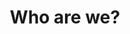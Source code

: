 ---
templateKey: 'team-page'
path: /team
preferred_language: default
title: "Who are we?"
langTitles:
    en: "Who are we?"
    pt: "Quem somos nós?"
    fr: "Qui sommes nous?"
    es: "Quienes somos nosotros"
image: ../../../static/img/team-drone.jpg
secondaryImage: ../../../static/img/R17_-_1280_1.jpg
heading: 
    en: "The Team"
    pt: "A Equipa"
    fr: "L'équipe"
    es: "El Equipo"
description: 
    en: "At Smartavillas we have a dedicated team of professionals helping you to manage your property or find the perfect holiday rental."
    pt: "Na Smartavillas temos uma equipa de profissionais dedicada a ajudá-lo a gerir a sua propriedade ou encontrar o melhor aluguer de férias."
    fr: "Chez Smartavillas, nous avons une équipe de professionnels dévoués qui vous aident à gérer votre propriété ou à trouver la location de vacances idéale."
    es: "En Smartavillas contamos con un equipo dedicado de profesionales que lo ayudarán a administrar su propiedad o encontrar el alquiler vacacional perfecto."
intro: 
    heading: 
        en: "Meet the Team"
        pt: "Conheça a Equipa"
        fr: "Rencontrez l'équipe"
        es: "Conoce al equipo"
    description: 
        en: "Founded in 2009, Smartavillas.com is a property services and rental management company based in Tavira on the Eastern Algarve. With a portfolio approaching 150 properties, Smartavillas provides a wide range of professional management services and solutions tailored to meet the needs of our property owners and rental clients. A wealth of experience and knowledge within our team has enabled us to grow rapidly, establish a strong presence on the Eastern Algarve and develop enduring partnerships with property owners, local suppliers and professional service providers.
        We are also proud to announce the launch of our new sister company Smartamoves, our property sales division helping you to achieve your dream of owning property abroad."
        pt: "Criada em 2009, a Smartavillas.com é uma empresa de Aluguer de casas de férias e Gestão de Propriedades, sediada em Tavira no Sotavento Algarvio. Com uma carteira que se aproxima das 150 propriedades, a Smartavillas oferece uma vasta gama de serviços e soluções profissionais de gestão adaptados às necessidades dos nossos proprietários e clientes de alugueres de casas. A experiência e conhecimento da nossa equipa permitiu-nos crescer rapidamente, estabelecer uma forte presença no Sotavento e desenvolver parcerias duradouras com proprietários, fornecedores locais e prestadores de serviços profissionais. Estamos também orgulhosos de anunciar o lançamento da nossa nova empresa irmã Smartamoves, a nossa divisão de vendas de propriedades, ajudando-o a realizar o seu sonho de possuir propriedades no estrangeiro."
        fr: "Fondée en 2009, Smartavillas.com est une société de services immobiliers et de gestion locative basée à Tavira, dans l'est de l'Algarve. Avec un portefeuille de près de 150 propriétés, Smartavillas propose une large gamme de services de gestion professionnels et de solutions adaptées pour répondre aux besoins de nos propriétaires et clients locataires. Une richesse d'expérience et de connaissances au sein de notre équipe nous a permis de croître rapidement, d'établir une forte présence dans l'est de l'Algarve et de développer des partenariats durables avec des propriétaires, des fournisseurs locaux et des prestataires de services professionnels.
         Nous sommes également fiers d'annoncer le lancement de notre nouvelle société sœur Smartamoves, notre division de vente immobilière vous aidant à réaliser votre rêve de posséder une propriété à l'étranger."
        es: "Fundada en 2009, Smartavillas.com es una empresa de gestión de alquileres y servicios inmobiliarios con sede en Tavira, en el este del Algarve. Con una cartera que se acerca a las 150 propiedades, Smartavillas ofrece una amplia gama de servicios de gestión profesional y soluciones diseñadas para satisfacer las necesidades de nuestros propietarios y clientes de alquiler. Una gran experiencia y conocimiento dentro de nuestro equipo nos ha permitido crecer rápidamente, establecer una fuerte presencia en el este del Algarve y desarrollar asociaciones duraderas con propietarios, proveedores locales y proveedores de servicios profesionales.
         También nos enorgullece anunciar el lanzamiento de nuestra nueva empresa hermana Smartamoves, nuestra división de ventas de propiedades que lo ayuda a lograr su sueño de ser propietario de una propiedad en el extranjero."
teams:
    office:
        heading: "Office Team"
        image: ../../../static/img/Smarta-12209.jpg
        description: 
            en: "The operational heart of Smartavillas tying it all together. The office team keeps the well-oiled machine running by taking the bookings, coordinating with the other teams, communicating with guests and other business and making sure the everyone gets what they need at the right time."
            pt: "The operational heart of Smartavillas tying it all together. The office team keeps the well-oiled machine running by taking the bookings, coordinating with the other teams, communicating with guests and other business and making sure the everyone gets what they need at the right time."
            fr: "The operational heart of Smartavillas tying it all together. The office team keeps the well-oiled machine running by taking the bookings, coordinating with the other teams, communicating with guests and other business and making sure the everyone gets what they need at the right time."
            es: "The operational heart of Smartavillas tying it all together. The office team keeps the well-oiled machine running by taking the bookings, coordinating with the other teams, communicating with guests and other business and making sure the everyone gets what they need at the right time."
    maintenance:
        heading: "Maintenance Team"
        image: ../../../static/img/Maintenance_meet.JPG
        description: 
            en: "The maintenance team keeps our wheels turning, both literally and figuratively. Going out to properties far and wide to handle all manner of tasks to make sure both owners and guests know their holiday home will be in tip-top shape."
            pt: "The maintenance team keeps our wheels turning, both literally and figuratively. Going out to properties far and wide to handle all manner of tasks to make sure both owners and guests know their holiday home will be in tip-top shape."
            fr: "The maintenance team keeps our wheels turning, both literally and figuratively. Going out to properties far and wide to handle all manner of tasks to make sure both owners and guests know their holiday home will be in tip-top shape."
            es: "The maintenance team keeps our wheels turning, both literally and figuratively. Going out to properties far and wide to handle all manner of tasks to make sure both owners and guests know their holiday home will be in tip-top shape."
    housekeeping:
        heading: "Housekeeping Team"
        image: ../../../static/img/Create_Perfect_3.jpg
        description: 
            en: "Making sure that Smartavillas shines like a gem, the housekeeping crew work tirelessly to cover every nook and cranny and make sure both our image and record remain spotless."
            pt: "Making sure that Smartavillas shines like a gem, the housekeeping crew work tirelessly to cover every nook and cranny and make sure both our image and record remain spotless."
            fr: "Making sure that Smartavillas shines like a gem, the housekeeping crew work tirelessly to cover every nook and cranny and make sure both our image and record remain spotless."
            es: "Making sure that Smartavillas shines like a gem, the housekeeping crew work tirelessly to cover every nook and cranny and make sure both our image and record remain spotless."
            
---